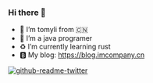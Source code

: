 ### Hi there 👋

- 🔭 I’m tomyli from :cn:
- 🌱 I’m a java programer
- :recycle: I’m currently learning rust
- :b: My blog: https://blog.imcompany.cn

[![github-readme-twitter](https://github-readme-twitter.gazf.vercel.app/api?id=tomylitoo)](https://github.com/gazf/github-readme-twitter)

